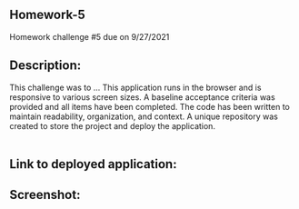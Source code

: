 ## Homework-5
Homework challenge #5 due on 9/27/2021

## Description:</br>
This challenge was to ... This application runs in the browser and is responsive to various screen sizes. 
A baseline acceptance criteria was provided and all items have been completed. The code has been written to maintain readability, organization, and context. A unique repository was created to store the project and deploy the application.</br></br>

## Link to deployed application:</br>
<!-- https://benrowen5.github.io/Homework-3/ </br></br> -->

## Screenshot:</br>
